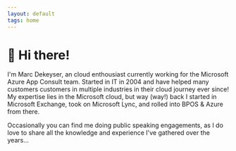 ```yaml
---
layout: default
tags: home
---
```


# 👋 Hi there!
I'm Marc Dekeyser, an cloud enthousiast currently working for the Microsoft Azure App Consult team. Started in IT in 2004 and have helped many customers customers in multiple industries in their cloud journey ever since! My expertise lies in the Microsoft cloud, but way (way!) back I started in Microsoft Exchange, took on Microsoft Lync, and rolled into BPOS & Azure from there.

Occasionally you can find me doing public speaking engagements, as I do love to share all the knowledge and experience I've gathered over the years...
